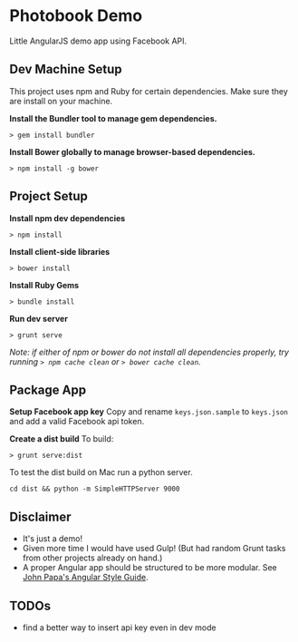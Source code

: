 # Photobook Demo

Little AngularJS demo app using Facebook API.

## Dev Machine Setup

This project uses npm and Ruby for certain dependencies. Make sure they are install on your machine.

**Install the Bundler tool to manage gem dependencies.**
```
> gem install bundler
```

**Install Bower globally to manage browser-based dependencies.**
```
> npm install -g bower
```


## Project Setup

**Install npm dev dependencies**
```
> npm install
```

**Install client-side libraries**
```
> bower install
```

**Install Ruby Gems**
```
> bundle install
```

**Run dev server**
```
> grunt serve
```

*Note: if either of npm or bower do not install all dependencies properly, try running `> npm cache clean` or `> bower cache clean`.*


## Package App

**Setup Facebook app key**
Copy and rename `keys.json.sample` to `keys.json` and add a valid Facebook api token.

**Create a dist build**
To build:
```
> grunt serve:dist
```

To test the dist build on Mac run a python server.
```
cd dist && python -m SimpleHTTPServer 9000
```

## Disclaimer
- It's just a demo!
- Given more time I would have used Gulp! (But had random Grunt tasks from other projects already on hand.)
- A proper Angular app should be structured to be more modular. See [John Papa's Angular Style Guide](https://github.com/johnpapa/angular-styleguide).


## TODOs
- find a better way to insert api key even in dev mode
